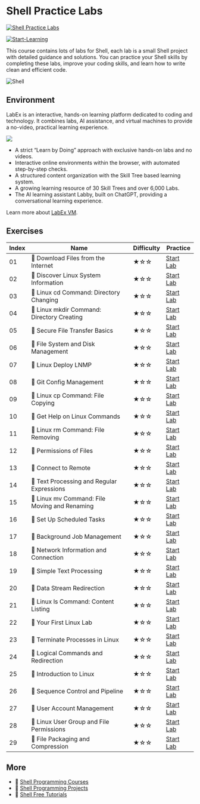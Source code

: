 # Shell Practice Labs

[![Shell Practice Labs](https://cover-creator.appbot.io/shell-practice-labs.png)](https://labex.io/courses/shell-practice-labs)

[![Start-Learning](https://img.shields.io/badge/Start-Learning-whitesmoke?style=for-the-badge)](https://labex.io/courses/shell-practice-labs)

This course contains lots of labs for Shell, each lab is a small Shell project with detailed guidance and solutions. You can practice your Shell skills by completing these labs, improve your coding skills, and learn how to write clean and efficient code.

![Shell](https://img.shields.io/badge/Shell-whitesmoke?style=for-the-badge&logo=shell)


## Environment

LabEx is an interactive, hands-on learning platform dedicated to coding and technology. It combines labs, AI assistance, and virtual machines to provide a no-video, practical learning experience.

![](https://tutorial-screenshot.getvm.io/images/vm-1725247253.png)

- A strict “Learn by Doing” approach with exclusive hands-on labs and no videos.
- Interactive online environments within the browser, with automated step-by-step checks.
- A structured content organization with the Skill Tree based learning system.
- A growing learning resource of 30 Skill Trees and over 6,000 Labs.
- The AI learning assistant Labby, built on ChatGPT, providing a conversational learning experience.

Learn more about [LabEx VM](https://support.labex.io/using-labex/virtual-machine).

## Exercises

|   Index | Name                                         | Difficulty   | Practice                                                                                                                  |
|---------|----------------------------------------------|--------------|---------------------------------------------------------------------------------------------------------------------------|
|      01 | 📖 Download Files from the Internet           | ★☆☆          | <a target='_blank' href='https://labex.io/tutorials/linux-download-files-from-the-internet-387333'>Start Lab</a>          |
|      02 | 📖 Discover Linux System Information          | ★☆☆          | <a target='_blank' href='https://labex.io/tutorials/linux-discover-linux-system-information-36'>Start Lab</a>             |
|      03 | 📖 Linux cd Command: Directory Changing       | ★☆☆          | <a target='_blank' href='https://labex.io/tutorials/linux-linux-cd-command-directory-changing-209733'>Start Lab</a>       |
|      04 | 📖 Linux mkdir Command: Directory Creating    | ★☆☆          | <a target='_blank' href='https://labex.io/tutorials/linux-linux-mkdir-command-directory-creating-209739'>Start Lab</a>    |
|      05 | 📖 Secure File Transfer Basics                | ★☆☆          | <a target='_blank' href='https://labex.io/tutorials/linux-secure-file-transfer-basics-40'>Start Lab</a>                   |
|      06 | 📖 File System and Disk Management            | ★☆☆          | <a target='_blank' href='https://labex.io/tutorials/linux-file-system-and-disk-management-17999'>Start Lab</a>            |
|      07 | 📖 Linux Deploy LNMP                          | ★☆☆          | <a target='_blank' href='https://labex.io/tutorials/linux-linux-deploy-lnmp-7787'>Start Lab</a>                           |
|      08 | 📖 Git Config Management                      | ★☆☆          | <a target='_blank' href='https://labex.io/tutorials/git-git-config-management-385164'>Start Lab</a>                       |
|      09 | 📖 Linux cp Command: File Copying             | ★☆☆          | <a target='_blank' href='https://labex.io/tutorials/linux-linux-cp-command-file-copying-209744'>Start Lab</a>             |
|      10 | 📖 Get Help on Linux Commands                 | ★☆☆          | <a target='_blank' href='https://labex.io/tutorials/linux-get-help-on-linux-commands-18000'>Start Lab</a>                 |
|      11 | 📖 Linux rm Command: File Removing            | ★☆☆          | <a target='_blank' href='https://labex.io/tutorials/linux-linux-rm-command-file-removing-209741'>Start Lab</a>            |
|      12 | 📖 Permissions of Files                       | ★☆☆          | <a target='_blank' href='https://labex.io/tutorials/linux-permissions-of-files-270252'>Start Lab</a>                      |
|      13 | 📖 Connect to Remote                          | ★☆☆          | <a target='_blank' href='https://labex.io/tutorials/linux-connect-to-remote-34'>Start Lab</a>                             |
|      14 | 📖 Text Processing and Regular Expressions    | ★☆☆          | <a target='_blank' href='https://labex.io/tutorials/linux-text-processing-and-regular-expressions-18003'>Start Lab</a>    |
|      15 | 📖 Linux mv Command: File Moving and Renaming | ★☆☆          | <a target='_blank' href='https://labex.io/tutorials/linux-linux-mv-command-file-moving-and-renaming-209743'>Start Lab</a> |
|      16 | 📖 Set Up Scheduled Tasks                     | ★☆☆          | <a target='_blank' href='https://labex.io/tutorials/linux-set-up-scheduled-tasks-47'>Start Lab</a>                        |
|      17 | 📖 Background Job Management                  | ★☆☆          | <a target='_blank' href='https://labex.io/tutorials/linux-background-job-management-43'>Start Lab</a>                     |
|      18 | 📖 Network Information and Connection         | ★☆☆          | <a target='_blank' href='https://labex.io/tutorials/linux-network-information-and-connection-387338'>Start Lab</a>        |
|      19 | 📖 Simple Text Processing                     | ★☆☆          | <a target='_blank' href='https://labex.io/tutorials/linux-simple-text-processing-18004'>Start Lab</a>                     |
|      20 | 📖 Data Stream Redirection                    | ★☆☆          | <a target='_blank' href='https://labex.io/tutorials/linux-data-stream-redirection-17995'>Start Lab</a>                    |
|      21 | 📖 Linux ls Command: Content Listing          | ★☆☆          | <a target='_blank' href='https://labex.io/tutorials/linux-linux-ls-command-content-listing-219205'>Start Lab</a>          |
|      22 | 📖 Your First Linux Lab                       | ★☆☆          | <a target='_blank' href='https://labex.io/tutorials/linux-your-first-linux-lab-270253'>Start Lab</a>                      |
|      23 | 📖 Terminate Processes in Linux               | ★☆☆          | <a target='_blank' href='https://labex.io/tutorials/linux-terminate-processes-in-linux-44'>Start Lab</a>                  |
|      24 | 📖 Logical Commands and Redirection           | ★☆☆          | <a target='_blank' href='https://labex.io/tutorials/linux-logical-commands-and-redirection-387332'>Start Lab</a>          |
|      25 | 📖 Introduction to Linux                      | ★☆☆          | <a target='_blank' href='https://labex.io/tutorials/linux-introduction-to-linux-18001'>Start Lab</a>                      |
|      26 | 📖 Sequence Control and Pipeline              | ★☆☆          | <a target='_blank' href='https://labex.io/tutorials/linux-sequence-control-and-pipeline-17994'>Start Lab</a>              |
|      27 | 📖 User Account Management                    | ★☆☆          | <a target='_blank' href='https://labex.io/tutorials/linux-user-account-management-49'>Start Lab</a>                       |
|      28 | 📖 Linux User Group and File Permissions      | ★☆☆          | <a target='_blank' href='https://labex.io/tutorials/linux-linux-user-group-and-file-permissions-18002'>Start Lab</a>      |
|      29 | 📖 File Packaging and Compression             | ★☆☆          | <a target='_blank' href='https://labex.io/tutorials/linux-file-packaging-and-compression-385413'>Start Lab</a>            |

## More

- 🔗 [Shell Programming Courses](https://github.com/labex-labs/awesome-programming-courses)
- 🔗 [Shell Programming Projects](https://github.com/labex-labs/awesome-programming-projects)
- 🔗 [Shell Free Tutorials](https://github.com/labex-labs/shell-free-tutorials)

